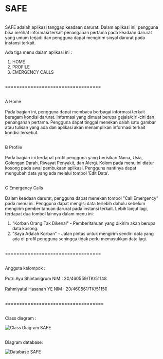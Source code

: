 # SAFE
<br> SAFE adalah aplikasi tanggap keadaan darurat. Dalam aplikasi ini, pengguna bisa melihat informasi terkait penanganan pertama pada keadaan darurat yang umum terjadi dan pengguna dapat mengirim sinyal darurat pada instansi terkait. </br>

Ada tiga menu dalam aplikasi ini :
<ol> <li>  HOME </li>		
<li>  PROFILE </li>
<li>  EMERGENCY CALLS </li> </ol>

<br>==================================</br>

<br> A Home </br>
<br> Pada bagian ini, pengguna dapat membaca berbagai informasi terkait beragam kondisi darurat. Informasi yang dimuat berupa gejala/ciri-ciri dan penanganan pertama. Pengguna dapat tinggal menekan salah satu gambar atau tulisan yang ada dan aplikasi akan menampilkan informasi terkait kondisi tersebut. </br>

<br> B Profile </br>
<br> Pada bagian ini terdapat profil pengguna yang berisikan Nama, Usia, Golongan Darah, Riwayat Penyakit, dan Alergi. Kolom pada menu ini diatur kosong pada awal pembukaan aplikasi. Pengguna nantinya dapat mengubah data yang ada melalui tombol 'Edit Data'. </br>

<br> C Emergency Calls </br>
<br> Dalam keadaan darurat, pengguna dapat menekan tombol "Call Emergency" pada menu ini. Pengguna dapat mengisi data terlebih dahulu sebelum mengirim pemberitahuan darurat pada instansi terkait. Lebih lanjut lagi, terdapat dua tombol lainnya dalam menu ini: </br>
<ol> <li> "Korban Orang Tak Dikenal" - Pemberitahuan yang dikirim akan berupa data kosong. </li>
<li> "Saya Adalah Korban" - Jalan pintas untuk mengirim sendiri data yang ada di profil pengguna sehingga tidak perlu memasukkan data lagi. </li> </ol>

<br> ================================== </br>

<br> Anggota kelompok : </br>
<br> Putri Ayu Shintanigrum	NIM : 20/460559/TK/51148 </br>
<br> Rahmiyatul Hasanah YE	NIM : 20/460561/TK/51150 </br>

<br> =================================== </br>

<br> Class diagram : </br>

![Class Diagram SAFE](https://user-images.githubusercontent.com/79202858/115720702-83bd0180-a3a7-11eb-858d-45f543e58a4a.png)

<br> Diagram database: </br>

![Database SAFE](https://user-images.githubusercontent.com/74273223/117392146-ac063d80-af1b-11eb-8063-e178bf5c9a23.jpg)

